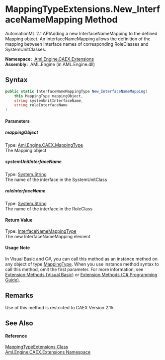 MappingTypeExtensions.New_InterfaceNameMapping Method
=====================================================
AutomationML 2.1 APIAdding a new InterfaceNameMapping to the defined Mapping object. An InterfaceNameMapping allows the definition of the mapping between Interface names of corresponding RoleClasses and SystemUnitClasses.

  **Namespace:**  [Aml.Engine.CAEX.Extensions][1]  
  **Assembly:**  AML.Engine (in AML.Engine.dll)

Syntax
------

```csharp
public static InterfaceNameMappingType New_InterfaceNameMapping(
	this MappingType mappingObject,
	string systemUnitInterfaceName,
	string roleInterfaceName
)
```

#### Parameters

##### *mappingObject*
Type: [Aml.Engine.CAEX.MappingType][2]  
The Mapping object

##### *systemUnitInterfaceName*
Type: [System.String][3]  
The name of the interface in the SystemUnitClass

##### *roleInterfaceName*
Type: [System.String][3]  
The name of the interface in the RoleClass

#### Return Value
Type: [InterfaceNameMappingType][4]  
The new InterfaceNameMapping element
#### Usage Note
In Visual Basic and C#, you can call this method as an instance method on any object of type [MappingType][2]. When you use instance method syntax to call this method, omit the first parameter. For more information, see [Extension Methods (Visual Basic)][5] or [Extension Methods (C# Programming Guide)][6].

Remarks
-------
Use of this method is restricted to CAEX Version 2.15.

See Also
--------

#### Reference
[MappingTypeExtensions Class][7]  
[Aml.Engine.CAEX.Extensions Namespace][1]  

[1]: ../README.md
[2]: ../../Aml.Engine.CAEX/MappingType/README.md
[3]: https://docs.microsoft.com/dotnet/api/system.string
[4]: ../../Aml.Engine.CAEX/InterfaceNameMappingType/README.md
[5]: https://docs.microsoft.com/dotnet/visual-basic/programming-guide/language-features/procedures/extension-methods
[6]: https://docs.microsoft.com/dotnet/csharp/programming-guide/classes-and-structs/extension-methods
[7]: README.md
[8]: https://www.automationml.org
[9]: ../../icons/logoShade.png